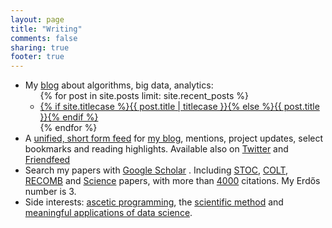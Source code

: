 ```yaml
---
layout: page
title: "Writing"
comments: false
sharing: true
footer: true
---
```


<ul>
  <li> My <a href="http://piccolboni.info/">blog</a> about algorithms, big data, analytics:
  <ul>
      {% for post in site.posts limit: site.recent_posts %}
      <li class="post">
        <a href="{{ root_url }}{{ post.url }}">{% if site.titlecase %}{{ post.title | titlecase }}{% else %}{{ post.title }}{% endif %}</a>
      </li>
    {% endfor %}</ul>
  <li> A <a href="http://workstream.piccolboni.info/">unified, short form feed</a> for <a href="http://blog.piccolboni.info/">my blog</a>, mentions, project updates, select bookmarks and reading highlights. Available also on <a href="http://twitter.com/piccolbo">Twitter</a> and <a href="http://friendfeed.com/piccolbo">Friendfeed</a>
<script type='text/javascript' charset='utf-8' src='http://scripts.hashemian.com/jss/feed.js?print=yes&numlinks=5&summarylen=0&seedate=no&popwin=no&url=http:%2F%2Fworkstream.piccolboni.info%2Frss'></script>
  </li>
  <li> Search my papers with <a href="http://scholar.google.com/scholar?q=author%3Aa-piccolboni&amp;sourceid=navclient&amp;hl=en">Google Scholar</a> . Including <a href="http://www.sigact.org/stoc.html">STOC</a>, <a href="http://www.learningtheory.org/index.php?option=com_weblinks&amp;view=category&amp;id=6&amp;Itemid=6">COLT</a>, <a href="http://recomb.org/">RECOMB</a> and <a href="http://www.sciencemag.org/">Science</a> papers, with more than <a href="http://scholar.google.com/citations?user=uNAgLfwAAAAJ">4000</a> citations. My Erdős number is 3.</li>
  <li> Side interests: <a href="http://asceticprogrammer.info">ascetic programming</a>, the <a href="http://scienceincrisis.info">scientific method</a> and <a href="http://datasciencematters.info">meaningful applications of data science</a>.</li>
</ul>
